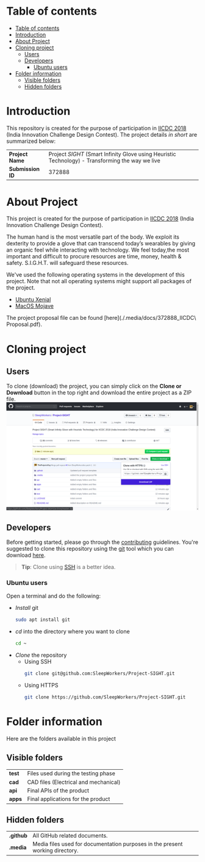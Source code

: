 # Table of contents
- [Table of contents](#table-of-contents)
- [Introduction](#introduction)
- [About Project](#about-project)
- [Cloning project](#cloning-project)
  - [Users](#users)
  - [Developers](#developers)
    - [Ubuntu users](#ubuntu-users)
- [Folder information](#folder-information)
  - [Visible folders](#visible-folders)
  - [Hidden folders](#hidden-folders)

# Introduction
This repository is created for the purpose of participation in [IICDC 2018](https://innovate.mygov.in/india-innovation-challenge-design-contest-2018/) (India Innovation Challenge Design Contest). The project details _in short_ are summarized below:

|||
| ----- | ------ |
|**Project Name** | Project _SIGHT_ (Smart Infinity Glove using Heuristic Technology) - Transforming the way we live |
|**Submission ID** | 372888 |


# About Project
This project is created for the purpose of participation in [IICDC 2018](https://innovate.mygov.in/india-innovation-challenge-design-contest-2018/) (India Innovation Challenge Design Contest).

The human hand is the most versatile part of the body. We exploit its dexterity to provide a glove that can transcend today’s wearables by giving an organic feel while interacting with technology. We feel today,the most important and difficult to procure resources are time, money, health & safety. S.I.G.H.T. will safeguard these resources.

We've used the following operating systems in the development of this project. Note that not all operating systems might support all packages of the project.
  - [Ubuntu Xenial](http://releases.ubuntu.com/16.04/)
  - [MacOS Mojave](https://www.apple.com/in/macos/mojave/)

The project proposal file can be found [here](./.media/docs/372888_IICDC\ Proposal.pdf).

# Cloning project
## Users
To clone (download) the project, you can simply click on the **Clone or Download** button in the top right and download the entire project as a ZIP file.
![Download as ZIP](.media/photos/Download-project-ZIP.png)

## Developers
Before getting started, please go through the [contributing](./.github/CONTRIBUTING.md) guidelines.
You're suggested to clone this repository using the [git](https://git-scm.com/) tool which you can download [here](https://git-scm.com/downloads).
> **Tip**: Clone using [SSH](https://help.github.com/articles/connecting-to-github-with-ssh/) is a better idea.

### Ubuntu users
Open a terminal and do the following:
- _Install_ git
    ```bash
    sudo apt install git
    ```
- _cd_ into the directory where you want to clone
    ```bash
    cd ~
    ```
- _Clone_ the repository
  - Using SSH
    ```bash
    git clone git@github.com:SleepWorkers/Project-SIGHT.git
    ```
  - Using HTTPS
    ```bash
    git clone https://github.com/SleepWorkers/Project-SIGHT.git
    ```

# Folder information
Here are the folders available in this project

## Visible folders

|||
|-----|-----|
|**test** | Files used during the testing phase |
|**cad**  | CAD files (Electrical and mechanical) |
|**api**  | Final APIs of the product |
|**apps** | Final applications for the product |

## Hidden folders
|||
|-----|-----|
|**.github**| All GitHub related documents.|
|**.media**| Media files used for documentation purposes in the present working directory.|
